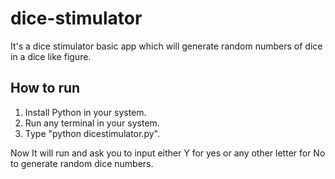 # dice-stimulator
It's a dice stimulator basic app which will generate random numbers of dice in a dice like figure.

## How to run
1. Install Python in your system.
2. Run any terminal in your system.
3. Type "python dicestimulator.py".

Now It will run and ask you to input either Y for yes or any other letter for No to generate random dice numbers.
